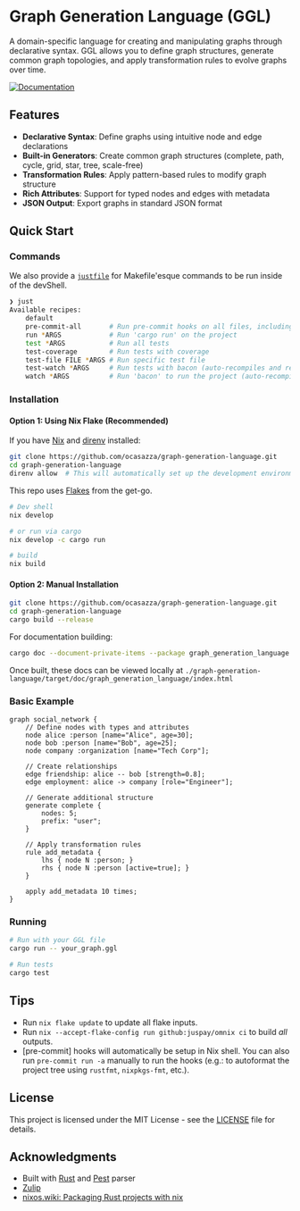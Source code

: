 # Graph Generation Language (GGL)

A domain-specific language for creating and manipulating graphs through declarative syntax. GGL allows you to define graph structures, generate common graph topologies, and apply transformation rules to evolve graphs over time.

[![Documentation](https://img.shields.io/badge/docs-latest-blue)](https://ocasazza.github.io/graph-generation-language/)

## Features

- **Declarative Syntax**: Define graphs using intuitive node and edge declarations
- **Built-in Generators**: Create common graph structures (complete, path, cycle, grid, star, tree, scale-free)
- **Transformation Rules**: Apply pattern-based rules to modify graph structure
- **Rich Attributes**: Support for typed nodes and edges with metadata
- **JSON Output**: Export graphs in standard JSON format

## Quick Start

### Commands

We also provide a [`justfile`](https://just.systems/) for Makefile'esque commands to be run inside of the devShell.

```zsh
❯ just
Available recipes:
    default
    pre-commit-all       # Run pre-commit hooks on all files, including autoformatting
    run *ARGS            # Run 'cargo run' on the project
    test *ARGS           # Run all tests
    test-coverage        # Run tests with coverage
    test-file FILE *ARGS # Run specific test file
    test-watch *ARGS     # Run tests with bacon (auto-recompiles and re-runs tests)
    watch *ARGS          # Run 'bacon' to run the project (auto-recompiles)
```

### Installation

#### Option 1: Using Nix Flake (Recommended)

If you have [Nix](https://nixos.org/download.html) and [direnv](https://direnv.net/) installed:

```bash
git clone https://github.com/ocasazza/graph-generation-language.git
cd graph-generation-language
direnv allow  # This will automatically set up the development environment
```

This repo uses [Flakes](https://nixos.asia/en/flakes) from the get-go.

```bash
# Dev shell
nix develop

# or run via cargo
nix develop -c cargo run

# build
nix build
```

#### Option 2: Manual Installation

```bash
git clone https://github.com/ocasazza/graph-generation-language.git
cd graph-generation-language
cargo build --release
```

For documentation building:

```bash
cargo doc --document-private-items --package graph_generation_language --all-features
```

Once built, these docs can be viewed locally at `./graph-generation-language/target/doc/graph_generation_language/index.html`

### Basic Example

```ggl
graph social_network {
    // Define nodes with types and attributes
    node alice :person [name="Alice", age=30];
    node bob :person [name="Bob", age=25];
    node company :organization [name="Tech Corp"];

    // Create relationships
    edge friendship: alice -- bob [strength=0.8];
    edge employment: alice -> company [role="Engineer"];

    // Generate additional structure
    generate complete {
        nodes: 5;
        prefix: "user";
    }

    // Apply transformation rules
    rule add_metadata {
        lhs { node N :person; }
        rhs { node N :person [active=true]; }
    }

    apply add_metadata 10 times;
}
```

### Running

```bash
# Run with your GGL file
cargo run -- your_graph.ggl

# Run tests
cargo test

```

## Tips

- Run `nix flake update` to update all flake inputs.
- Run `nix --accept-flake-config run github:juspay/omnix ci` to build _all_ outputs.
- [pre-commit] hooks will automatically be setup in Nix shell. You can also run `pre-commit run -a` manually to run the hooks (e.g.: to autoformat the project tree using `rustfmt`, `nixpkgs-fmt`, etc.).

## License

This project is licensed under the MIT License - see the [LICENSE](LICENSE) file for details.

## Acknowledgments

- Built with [Rust](https://www.rust-lang.org/) and [Pest](https://pest.rs/) parser
- [Zulip](https://nixos.zulipchat.com/#narrow/stream/413950-nix)
- [nixos.wiki: Packaging Rust projects with nix](https://nixos.wiki/wiki/Rust#Packaging_Rust_projects_with_nix)
